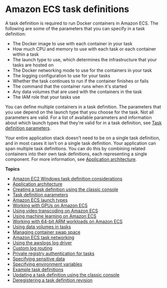 # Amazon ECS task definitions<a name="task_definitions"></a>

A task definition is required to run Docker containers in Amazon ECS\. The following are some of the parameters that you can specify in a task definition:
+ The Docker image to use with each container in your task
+ How much CPU and memory to use with each task or each container within a task
+ The launch type to use, which determines the infrastructure that your tasks are hosted on
+ The Docker networking mode to use for the containers in your task
+ The logging configuration to use for your tasks
+ Whether the task continues to run if the container finishes or fails
+ The command that the container runs when it's started
+ Any data volumes that are used with the containers in the task
+ The IAM role that your tasks use

You can define multiple containers in a task definition\. The parameters that you use depend on the launch type that you choose for the task\. Not all parameters are valid\. For a list of available parameters and information about which launch types that they're valid for in a task definition, see [Task definition parameters](task_definition_parameters.md)\.

Your entire application stack doesn't need to be on a single task definition, and in most cases it isn't on a single task definition\. Your application can span multiple task definitions\. You can do this by combining related containers into their own task definitions, each representing a single component\. For more information, see [Application architecture](application_architecture.md)\.

**Topics**
+ [Amazon EC2 Windows task definition considerations](windows_task_definitions.md)
+ [Application architecture](application_architecture.md)
+ [Creating a task definition using the classic console](create-task-definition-classic.md)
+ [Task definition parameters](task_definition_parameters.md)
+ [Amazon ECS launch types](launch_types.md)
+ [Working with GPUs on Amazon ECS](ecs-gpu.md)
+ [Using video transcoding on Amazon ECS](ecs-vt1.md)
+ [Using machine learning on Amazon ECS](ecs-machine-learning.md)
+ [Working with 64\-bit ARM workloads on Amazon ECS](ecs-arm64.md)
+ [Using data volumes in tasks](using_data_volumes.md)
+ [Managing container swap space](container-swap.md)
+ [Amazon ECS task networking](task-networking.md)
+ [Using the awslogs log driver](using_awslogs.md)
+ [Custom log routing](using_firelens.md)
+ [Private registry authentication for tasks](private-auth.md)
+ [Specifying sensitive data](specifying-sensitive-data.md)
+ [Specifying environment variables](taskdef-envfiles.md)
+ [Example task definitions](example_task_definitions.md)
+ [Updating a task definition using the classic console](update-task-definition.md)
+ [Deregistering a task definition revision](deregister-task-definition.md)